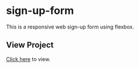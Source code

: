 # sign-up-form
This is a responsive web sign-up form using flexbox. 

## View Project
[Click here](https://v-sudo29.github.io/sign-up-form/) to view.

